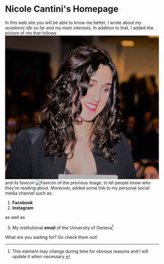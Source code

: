 # Nicole Cantini's Homepage

In this web site you will be able to know me better, I wrote about my *academic life* so far and my *main interests*.
In addition to that, I added the picture of me that follows ![Me during Graduation DAy](/images/avatar.jpg) and its favicon ![Favicon of the previous image](/images/favicon.ico), to let people know who they're reading about.
Moreover, added some link to my personal social media channel such as:
1. **Facebook**
2. **Instagram**

as well as 

3. My institutional **email** of the University of Geneva[^bignote]

What are you waiting for? Go check them out!


[^bignote]: This element may change during time for obvious reasons and I will update it when necessary.